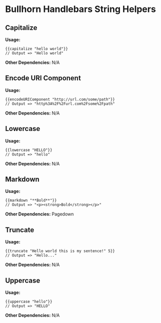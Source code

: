 # Bullhorn Handlebars String Helpers

## Capitalize

**Usage:**

    {{capitalize "hello world"}}
    // Output => "Hello world"

**Other Dependencies:** N/A

## Encode URI Component

**Usage:**

    {{encodeURIComponent "http://url.com/some/path"}}
    // Output => "http%3A%2F%2Furl.com%2Fsome%2Fpath"

**Other Dependencies:** N/A

## Lowercase

**Usage:**

    {{lowercase "HELLO"}}
    // Output => "hello"

**Other Dependencies:** N/A

## Markdown

**Usage:**

    {{markdown "**Bold**"}}
    // Output => "<p><strong>Bold</strong></p>"

**Other Dependencies:** Pagedown

## Truncate

**Usage:**

    {{truncate "Hello world this is my sentence!" 5}}
    // Output => "Hello..."

**Other Dependencies:** N/A

## Uppercase

**Usage:**

    {{uppercase "hello"}}
    // Output => "HELLO"

**Other Dependencies:** N/A
